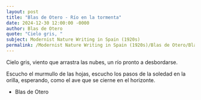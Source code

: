 ```yaml
---
layout: post
title: "Blas de Otero - Río en la tormenta"
date: 2024-12-30 12:00:00 -0000
author: Blas de Otero
quote: "Cielo gris, "
subject: Modernist Nature Writing in Spain (1920s)
permalink: /Modernist Nature Writing in Spain (1920s)/Blas de Otero/Blas de Otero - Río en la tormenta
---
```


Cielo gris, 
 viento que arrastra
 las nubes,
 un río pronto a desbordarse.

 Escucho el murmullo
 de las hojas,
 escucho los pasos
 de la soledad
 en la orilla,
 esperando,
 como el ave
 que se cierne
en el horizonte.

- Blas de Otero
